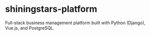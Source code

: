 # shiningstars-platform
Full-stack business management platform built with Python (Django), Vue.js, and PostgreSQL.
